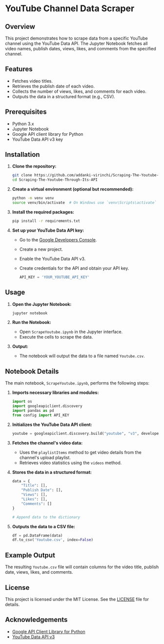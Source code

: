 # YouTube Channel Data Scraper

## Overview

This project demonstrates how to scrape data from a specific YouTube channel using the YouTube Data API. The Jupyter Notebook fetches all video names, publish dates, views, likes, and comments from the specified channel.

## Features

- Fetches video titles.
- Retrieves the publish date of each video.
- Collects the number of views, likes, and comments for each video.
- Outputs the data in a structured format (e.g., CSV).

## Prerequisites

- Python 3.x
- Jupyter Notebook
- Google API client library for Python
- YouTube Data API v3 key

## Installation

1. **Clone the repository:**

    ```bash
    git clone https://github.com/addanki-virinchi/Scraping-The-Youtube-Through-Its-API.git
    cd Scraping-The-Youtube-Through-Its-API
    ```

2. **Create a virtual environment (optional but recommended):**

    ```bash
    python -m venv venv
    source venv/bin/activate  # On Windows use `venv\Scripts\activate`
    ```

3. **Install the required packages:**

    ```bash
    pip install -r requirements.txt
    ```

4. **Set up your YouTube Data API key:**

    - Go to the [Google Developers Console](https://console.developers.google.com/).
    - Create a new project.
    - Enable the YouTube Data API v3.
    - Create credentials for the API and obtain your API key.

        ```python
        API_KEY = 'YOUR_YOUTUBE_API_KEY'
        ```

## Usage

1. **Open the Jupyter Notebook:**

    ```bash
    jupyter notebook
    ```

2. **Run the Notebook:**

    - Open `ScrapeYoutube.ipynb` in the Jupyter interface.
    - Execute the cells to scrape the data.

3. **Output:**

    - The notebook will output the data to a file named `Youtube.csv`.

## Notebook Details

The main notebook, `ScrapeYoutube.ipynb`, performs the following steps:

1. **Imports necessary libraries and modules:**

    ```python
    import os
    import googleapiclient.discovery
    import pandas as pd
    from config import API_KEY
    ```

2. **Initializes the YouTube Data API client:**

    ```python
    youtube = googleapiclient.discovery.build("youtube", "v3", developerKey=API_KEY)
    ```

3. **Fetches the channel's video data:**

    - Uses the `playlistItems` method to get video details from the channel's upload playlist.
    - Retrieves video statistics using the `videos` method.

4. **Stores the data in a structured format:**

    ```python
    data = {
        "Title": [],
        "Publish Date": [],
        "Views": [],
        "Likes": [],
        "Comments": []
    }

    # Append data to the dictionary
    ```

5. **Outputs the data to a CSV file:**

    ```python
    df = pd.DataFrame(data)
    df.to_csv('Youtube.csv', index=False)
    ```

## Example Output

The resulting `Youtube.csv` file will contain columns for the video title, publish date, views, likes, and comments.

## License

This project is licensed under the MIT License. See the [LICENSE](LICENSE) file for details.

## Acknowledgements

- [Google API Client Library for Python](https://github.com/googleapis/google-api-python-client)
- [YouTube Data API v3](https://developers.google.com/youtube/v3)
